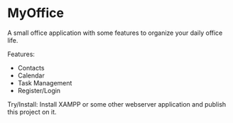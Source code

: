 # MyOffice
A small office application with some features to organize your daily office life.

Features:
- Contacts
- Calendar
- Task Management
- Register/Login

Try/Install:
Install XAMPP or some other webserver application and publish this project on it.
